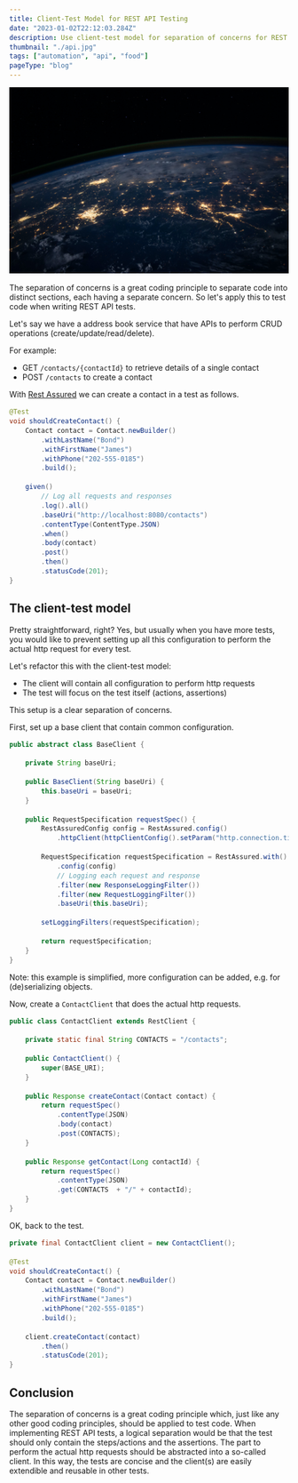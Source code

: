 ```yaml
---
title: Client-Test Model for REST API Testing
date: "2023-01-02T22:12:03.284Z"
description: Use client-test model for separation of concerns for REST API testing.
thumbnail: "./api.jpg"
tags: ["automation", "api", "food"]
pageType: "blog"
---
```


![Network](./api.jpg)

The separation of concerns is a great coding principle to separate code into distinct sections, each having a separate concern. So let's apply this to test code when writing REST API tests.

Let's say we have a address book service that have APIs to perform CRUD operations (create/update/read/delete).

For example:

- GET `/contacts/{contactId}` to retrieve details of a single contact
- POST `/contacts` to create a contact

With [Rest Assured](https://rest-assured.io/) we can create a contact in a test as follows.

```java
@Test
void shouldCreateContact() {
    Contact contact = Contact.newBuilder()
        .withLastName("Bond")
        .withFirstName("James")
        .withPhone("202-555-0185")
        .build();

    given()
        // Log all requests and responses
        .log().all()
        .baseUri("http://localhost:8080/contacts")
        .contentType(ContentType.JSON)
        .when()
        .body(contact)
        .post()
        .then()
        .statusCode(201);
}
```

## The client-test model

Pretty straightforward, right? Yes, but usually when you have more tests, you would like to prevent setting up all this configuration to perform the actual http request for every test.

Let's refactor this with the client-test model:

- The client will contain all configuration to perform http requests
- The test will focus on the test itself (actions, assertions)

This setup is a clear separation of concerns.

First, set up a base client that contain common configuration.

```java
public abstract class BaseClient {

    private String baseUri;

    public BaseClient(String baseUri) {
        this.baseUri = baseUri;
    }

    public RequestSpecification requestSpec() {
        RestAssuredConfig config = RestAssured.config()
            .httpClient(httpClientConfig().setParam("http.connection.timeout", 10000));

        RequestSpecification requestSpecification = RestAssured.with()
            .config(config)
            // Logging each request and response
            .filter(new ResponseLoggingFilter())
            .filter(new RequestLoggingFilter())
            .baseUri(this.baseUri);

        setLoggingFilters(requestSpecification);

        return requestSpecification;
    }
}
```

Note: this example is simplified, more configuration can be added, e.g. for (de)serializing objects.

Now, create a `ContactClient` that does the actual http requests.

```java
public class ContactClient extends RestClient {

    private static final String CONTACTS = "/contacts";

    public ContactClient() {
        super(BASE_URI);
    }

    public Response createContact(Contact contact) {
        return requestSpec()
            .contentType(JSON)
            .body(contact)
            .post(CONTACTS);
    }

    public Response getContact(Long contactId) {
        return requestSpec()
            .contentType(JSON)
            .get(CONTACTS  + "/" + contactId);
    }
}
```

OK, back to the test.

```java
private final ContactClient client = new ContactClient();

@Test
void shouldCreateContact() {
    Contact contact = Contact.newBuilder()
        .withLastName("Bond")
        .withFirstName("James")
        .withPhone("202-555-0185")
        .build();

    client.createContact(contact)
        .then()
        .statusCode(201);
}
```

## Conclusion

The separation of concerns is a great coding principle which, just like any other good coding principles, should be applied to test code. When implementing REST API tests, a logical separation would be that the test should only contain the steps/actions and the assertions. The part to perform the actual http requests should be abstracted into a so-called client. In this way, the tests are concise and the client(s) are easily extendible and reusable in other tests.
